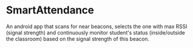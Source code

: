 # SmartAttendance
An android app that scans for near beacons, selects the one with max RSSI (signal strength) and continuously monitor student's status (inside/outside the classroom) based on the signal strength of this beacon.

